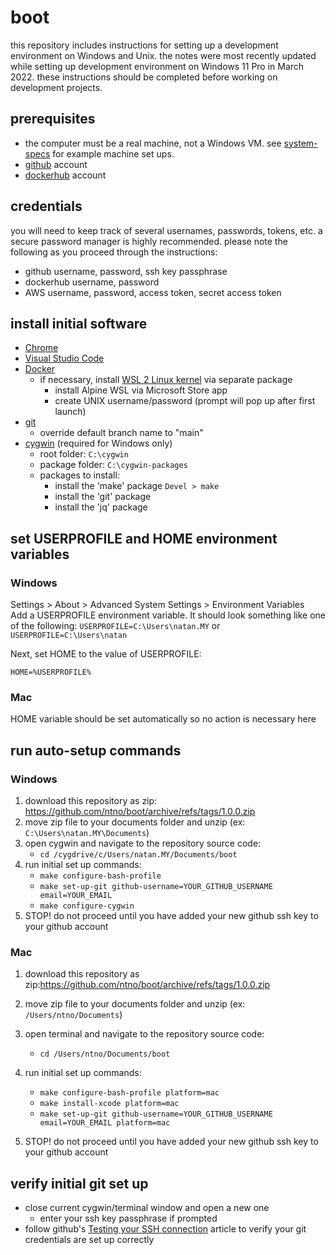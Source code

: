 # boot

this repository includes instructions for setting up a development environment on Windows and Unix.  the notes were most recently updated while setting up development environment on Windows 11 Pro in March 2022.  these instructions should be completed before working on development projects.

## prerequisites 
- the computer must be a real machine, not a Windows VM.  see [system-specs](./system-specs.md) for example machine set ups.  
- [github](https://github.com/) account
- [dockerhub](https://hub.docker.com/) account


## credentials
you will need to keep track of several usernames, passwords, tokens, etc.  a secure password manager is highly recommended.  please note the following as you proceed through the instructions:  

- github username, password, ssh key passphrase 
- dockerhub username, password
- AWS username, password, access token, secret access token  


## install initial software

- [Chrome](https://www.google.com/chrome)
- [Visual Studio Code](https://code.visualstudio.com/)  
- [Docker](https://docs.docker.com/get-docker/)  
  + if necessary, install [WSL 2 Linux kernel](https://docs.microsoft.com/en-us/windows/wsl/install-manua) via separate package
    + install Alpine WSL via Microsoft Store app
    + create UNIX username/password (prompt will pop up after first launch)
- [git](https://git-scm.com/download)
  + override default branch name to "main"
- [cygwin](https://cygwin.com/cygwin-ug-net/setup-net.html#internet-setup) (required for Windows only)
  + root folder: `C:\cygwin`
  + package folder: `C:\cygwin-packages`
  + packages to install: 
    - install the 'make' package `Devel > make`
    - install the 'git' package
    - install the 'jq' package

## set USERPROFILE and HOME environment variables

### Windows
 
Settings > About > Advanced System Settings > Environment Variables  
Add a USERPROFILE environment variable.  It should look something like one of the following:
`USERPROFILE=C:\Users\natan.MY`
or 
`USERPROFILE=C:\Users\natan`

Next, set HOME to the value of USERPROFILE:
```
HOME=%USERPROFILE%
```

### Mac

HOME variable should be set automatically so no action is necessary here


## run auto-setup commands

### Windows  

1. download this repository as zip: https://github.com/ntno/boot/archive/refs/tags/1.0.0.zip  
2. move zip file to your documents folder and unzip (ex: `C:\Users\natan.MY\Documents`)  
3. open cygwin and navigate to the repository source code:    
    - `cd /cygdrive/c/Users/natan.MY/Documents/boot`
4. run initial set up commands:
    - `make configure-bash-profile`
    - `make set-up-git github-username=YOUR_GITHUB_USERNAME email=YOUR_EMAIL`
    - `make configure-cygwin`
5. STOP! do not proceed until you have added your new github ssh key to your github account

### Mac  

1. download this repository as zip:https://github.com/ntno/boot/archive/refs/tags/1.0.0.zip   
2. move zip file to your documents folder and unzip (ex: `/Users/ntno/Documents`)  
3. open terminal and navigate to the repository source code:  
    - `cd /Users/ntno/Documents/boot`  
4. run initial set up commands:   
    - `make configure-bash-profile platform=mac`  
    - `make install-xcode platform=mac`  
    - `make set-up-git github-username=YOUR_GITHUB_USERNAME email=YOUR_EMAIL platform=mac`  

5. STOP! do not proceed until you have added your new github ssh key to your github account


## verify initial git set up  

- close current cygwin/terminal window and open a new one
  - enter your ssh key passphrase if prompted
- follow github's [Testing your SSH connection](https://docs.github.com/en/authentication/connecting-to-github-with-ssh/testing-your-ssh-connection) article to verify your git credentials are set up correctly
